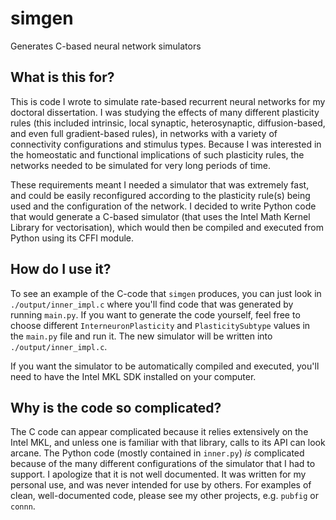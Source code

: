 # simgen
Generates C-based neural network simulators

## What is this for?

This is code I wrote to simulate rate-based recurrent neural networks for my doctoral dissertation.
I was studying the effects of many different plasticity rules (this included intrinsic, local synaptic, heterosynaptic, 
diffusion-based, and even full gradient-based rules), in networks with a variety of connectivity configurations and 
stimulus types. Because I was interested in the homeostatic and functional implications of such plasticity rules, the 
networks needed to be simulated for very long periods of time.

These requirements meant I needed a simulator that was extremely fast, and could be easily reconfigured according
to the plasticity rule(s) being used and the configuration of the network. I decided to write Python code that
would generate a C-based simulator (that uses the Intel Math Kernel Library for vectorisation), which would then be 
compiled and executed from Python using its CFFI module.

## How do I use it?

To see an example of the C-code that `simgen` produces, you can just look in `./output/inner_impl.c` where you'll
find code that was generated by running `main.py`. If you want to generate the code yourself, feel free to choose
different `InterneuronPlasticity` and `PlasticitySubtype` values in the `main.py` file and run it. The new
simulator will be written into `./output/inner_impl.c`.

If you want the simulator to be automatically compiled and executed, you'll need to have the Intel MKL SDK installed 
on your computer.

## Why is the code so complicated?

The C code can appear complicated because it relies extensively on the Intel MKL, and unless one is familiar
with that library, calls to its API can look arcane. The Python code (mostly contained in `inner.py`) *is* complicated
because of the many different configurations of the simulator that I had to support. I apologize that it is
not well documented. It was written for my personal use, and was never intended for use by others. For examples of
clean, well-documented code, please see my other projects, e.g. `pubfig` or `connn`. 
